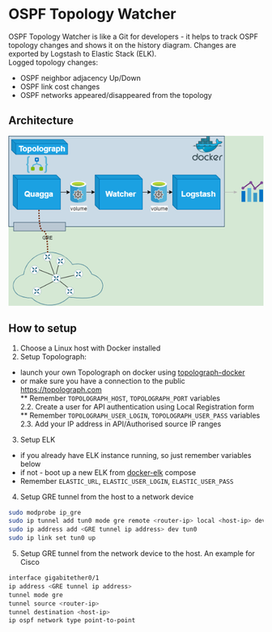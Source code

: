 # OSPF Topology Watcher
OSPF Topology Watcher is like a Git for developers - it helps to track OSPF topology changes and shows it on the history diagram. Changes are exported by Logstash to Elastic Stack (ELK).  
Logged topology changes:
* OSPF neighbor adjacency Up/Down
* OSPF link cost changes
* OSPF networks appeared/disappeared from the topology

## Architecture
![](https://github.com/Vadims06/ospfwatcher/blob/f218b754ac7b543ffe46f9bb7df9cba0caf7b5cb/docs/Architecture.png)
## How to setup
1. Choose a Linux host with Docker installed
2. Setup Topolograph:  
* launch your own Topolograph on docker using [topolograph-docker](https://github.com/Vadims06/topolograph-docker)
* or make sure you have a connection to the public https://topolograph.com  
** Remember `TOPOLOGRAPH_HOST`, `TOPOLOGRAPH_PORT` variables  
2.2. Create a user for API authentication using Local Registration form  
** Remember `TOPOLOGRAPH_USER_LOGIN`, `TOPOLOGRAPH_USER_PASS` variables  
2.3. Add your IP address in API/Authorised source IP ranges  
3. Setup ELK  
* if you already have ELK instance running, so just remember variables below
* if not - boot up a new ELK from [docker-elk](https://github.com/deviantony/docker-elk) compose
* Remember `ELASTIC_URL`, `ELASTIC_USER_LOGIN`, `ELASTIC_USER_PASS`  
4. Setup GRE tunnel from the host to a network device  
```bash
sudo modprobe ip_gre
sudo ip tunnel add tun0 mode gre remote <router-ip> local <host-ip> dev eth0 ttl 255
sudo ip address add <GRE tunnel ip address> dev tun0
sudo ip link set tun0 up
```
5. Setup GRE tunnel from the network device to the host. An example for Cisco
```bash
interface gigabitether0/1
ip address <GRE tunnel ip address>
tunnel mode gre
tunnel source <router-ip>
tunnel destination <host-ip>
ip ospf network type point-to-point
```
